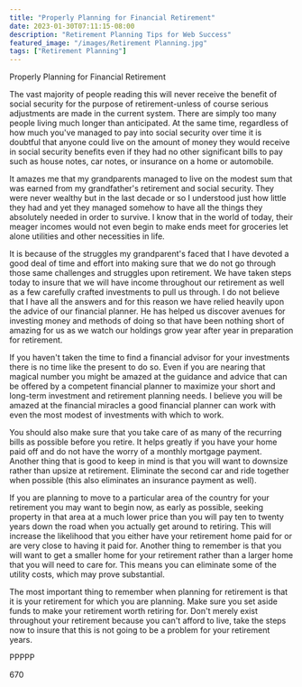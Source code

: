 ```yaml
---
title: "Properly Planning for Financial Retirement"
date: 2023-01-30T07:11:15-08:00
description: "Retirement Planning Tips for Web Success"
featured_image: "/images/Retirement Planning.jpg"
tags: ["Retirement Planning"]
---
```


Properly Planning for Financial Retirement

The vast majority of people reading this will never receive the benefit of social security for the purpose of retirement-unless of course serious adjustments are made in the current system. There are simply too many people living much longer than anticipated. At the same time, regardless of how much you've managed to pay into social security over time it is doubtful that anyone could live on the amount of money they would receive in social security benefits even if they had no other significant bills to pay such as house notes, car notes, or insurance on a home or automobile. 

It amazes me that my grandparents managed to live on the modest sum that was earned from my grandfather's retirement and social security. They were never wealthy but in the last decade or so I understood just how little they had and yet they managed somehow to have all the things they absolutely needed in order to survive. I know that in the world of today, their meager incomes would not even begin to make ends meet for groceries let alone utilities and other necessities in life. 

It is because of the struggles my grandparent's faced that I have devoted a good deal of time and effort into making sure that we do not go through those same challenges and struggles upon retirement. We have taken steps today to insure that we will have income throughout our retirement as well as a few carefully crafted investments to pull us through. I do not believe that I have all the answers and for this reason we have relied heavily upon the advice of our financial planner. He has helped us discover avenues for investing money and methods of doing so that have been nothing short of amazing for us as we watch our holdings grow year after year in preparation for retirement. 

If you haven't taken the time to find a financial advisor for your investments there is no time like the present to do so. Even if you are nearing that magical number you might be amazed at the guidance and advice that can be offered by a competent financial planner to maximize your short and long-term investment and retirement planning needs. I believe you will be amazed at the financial miracles a good financial planner can work with even the most modest of investments with which to work.

You should also make sure that you take care of as many of the recurring bills as possible before you retire. It helps greatly if you have your home paid off and do not have the worry of a monthly mortgage payment. Another thing that is good to keep in mind is that you will want to downsize rather than upsize at retirement. Eliminate the second car and ride together when possible (this also eliminates an insurance payment as well). 

If you are planning to move to a particular area of the country for your retirement you may want to begin now, as early as possible, seeking property in that area at a much lower price than you will pay ten to twenty years down the road when you actually get around to retiring. This will increase the likelihood that you either have your retirement home paid for or are very close to having it paid for. Another thing to remember is that you will want to get a smaller home for your retirement rather than a larger home that you will need to care for. This means you can eliminate some of the utility costs, which may prove substantial. 

The most important thing to remember when planning for retirement is that it is your retirement for which you are planning. Make sure you set aside funds to make your retirement worth retiring for. Don't merely exist throughout your retirement because you can't afford to live, take the steps now to insure that this is not going to be a problem for your retirement years.

PPPPP

670

